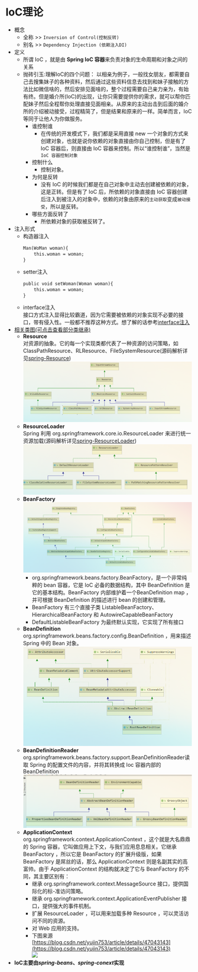 # IoC理论
- 概念
  - 全称 >> ``Inversion of Control(控制反转)``
  - 别名 >> ``Dependency Injection (依赖注入DI)``
- 定义
  - 所谓 IoC ，就是由 <strong>Spring IoC 容器</strong>来负责对象的生命周期和对象之间的关系
  - 抛砖引玉:理解IoC的四个问题：
    以相亲为例子，一般找女朋友，都需要自己去搜集妹子的各种资料，然后通过这些资料信息去找到和妹子接触的方法比如微信啥的，然后安排见面啥的，整个过程需要自己亲力亲为，有始有终。但是婚介所(IoC)的出现，让你只需要提供你的需求，就可以帮你匹配妹子然后全程帮你处理直接见面相亲。从原来的主动出击到后面的婚介所的介绍被动接受，过程精简了，但是结果和原来的一样。简单而言，IoC等同于让他人为你做服务。
    - 谁控制谁
      - 在传统的开发模式下，我们都是采用直接 new 一个对象的方式来创建对象，也就是说你依赖的对象直接由你自己控制，但是有了 IoC 容器后，则直接由 IoC 容器来控制。所以“谁控制谁”，当然是 ```IoC 容器控制对象```
    - 控制什么
      - 控制对象。
    - 为何是反转
      - 没有 IoC 的时候我们都是在自己对象中主动去创建被依赖的对象，这是正转。但是有了 IoC 后，所依赖的对象直接由 IoC 容器创建后注入到被注入的对象中，依赖的对象由原来的```主动获取```变成```被动接受```，所以是反转。
    - 哪些方面反转了  
      - 所依赖对象的获取被反转了。
- 注入形式
  - 构造器注入
    ```
    Man(WoMan woman){
        this.woman = woman;
    }
    ```
  - setter注入
    ```
    public void setWoman(Woman woman){
        this.woman = woman;
    }
    ```
  - interface注入  
    接口方式注入显得比较霸道，因为它需要被依赖的对象实现不必要的接口，带有侵入性。一般都不推荐这种方式。想了解的话参考[interface注入](http://wiki.jikexueyuan.com/project/spring-ioc/iocordi-1.html#6e5dfcd838f3a79e9129641785cf736f)
- [相关类图(可点击查看部分类继承)](https://www.processon.com/diagraming/5f89420ee401fd06fd8e06a9)
  - **Resource**  
    对资源的抽象。它的每一个实现类都代表了一种资源的访问策略，如 ClassPathResource、RLResource、FileSystemResource(源码解析详见[spring-Resource]())![ResourceLoader 类图](2020-10-16-15-29-37.png)
  - **ResourceLoader**   
    Spring 利用 org.springframework.core.io.ResourceLoader 来进行统一资源加载(源码解析详见[spring-ResourceLoader]())![ResourceLoader 类图](2020-10-16-15-32-43.png)
  - **BeanFactory** 
    <!--源码解析详见[spring-BeanFactory]()-->
    ![BeanFactory类图](2020-10-16-15-46-02.png) 
    - org.springframework.beans.factory.BeanFactory，是一个非常纯粹的 bean 容器，它是 IoC 必备的数据结构，其中 BeanDefinition 是它的基本结构。BeanFactory 内部维护着一个BeanDefinition map ，并可根据 BeanDefinition 的描述进行 bean 的创建和管理。
    - BeanFactory 有三个直接子类 ListableBeanFactory、HierarchicalBeanFactory 和 AutowireCapableBeanFactory
    - DefaultListableBeanFactory 为最终默认实现，它实现了所有接口
  - **BeanDefinition**  
    org.springframework.beans.factory.config.BeanDefinition ，用来描述 Spring 中的 Bean 对象。  
    ![BeanDefinition类图](2020-10-16-15-53-40.png)
  - **BeanDefinitionReader**  
    org.springframework.beans.factory.support.BeanDefinitionReader读取 Spring 的配置文件的内容，并将其转换成 Ioc 容器内部的BeanDefinition  
    ![BeanDefinitionReader类图](2020-10-16-15-55-44.png)
  - **ApplicationContext**  
    org.springframework.context.ApplicationContext ，这个就是大名鼎鼎的 Spring 容器，它叫做应用上下文，与我们应用息息相关。它继承 BeanFactory ，所以它是 BeanFactory 的扩展升级版，如果BeanFactory 是屌丝的话，那么 ApplicationContext 则是名副其实的高富帅。由于 ApplicationContext 的结构就决定了它与 BeanFactory 的不同，其主要区别有：
    - 继承 org.springframework.context.MessageSource 接口，提供国际化的标-准访问策略。
    - 继承 org.springframework.context.ApplicationEventPublisher 接口，提供强大的事件机制。
    - 扩展 ResourceLoader ，可以用来加载多种 Resource ，可以灵活访问不同的资源。
    - 对 Web 应用的支持。
    - 下图来源 [https://blog.csdn.net/yujin753/article/details/47043143](https://blog.csdn.net/yujin753/article/details/47043143)  
    ![](https://img-blog.csdn.net/20150724162847886)
- **IoC主要由*spring-beans*、*spring-conext*实现**